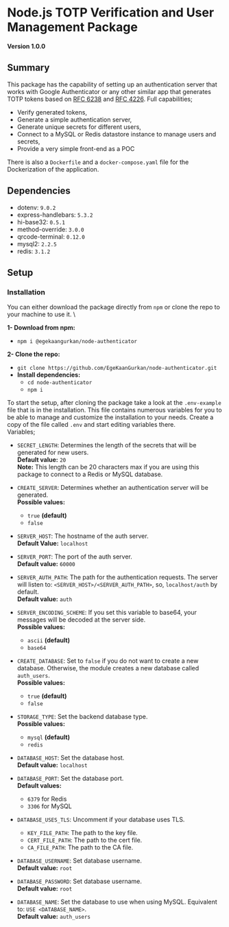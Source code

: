 # Node.js TOTP Verification and User Management Package
**Version 1.0.0**

## Summary

This package has the capability of setting up an authentication server that works with Google Authenticator or any other
similar app that generates TOTP tokens based on [RFC 6238](https://datatracker.ietf.org/doc/html/rfc6238) and 
[RFC 4226](https://datatracker.ietf.org/doc/html/rfc4226). Full capabilities;
  * Verify generated tokens,
  * Generate a simple authentication server,
  * Generate unique secrets for different users,
  * Connect to a MySQL or Redis datastore instance to manage users and secrets,
  * Provide a very simple front-end as a POC

There is also a `Dockerfile` and a `docker-compose.yaml` file for the Dockerization of the application.

## Dependencies
  * dotenv: `9.0.2`
  * express-handlebars: `5.3.2`
  * hi-base32: `0.5.1`
  * method-override: `3.0.0`
  * qrcode-terminal: `0.12.0`
  * mysql2: `2.2.5`
  * redis: `3.1.2`
    
## Setup

### Installation

You can either download the package directly from `npm` or clone the repo to your machine to use it. \

**1- Download from npm:**
  * `npm i @egekaangurkan/node-authenticator`

**2- Clone the repo:** 
  * `git clone https://github.com/EgeKaanGurkan/node-authenticator.git`
  * **Install dependencies:**
    * `cd node-authenticator`
    * `npm i`

To start the setup, after cloning the package take a look at the `.env-example` file that is in the installation.
This file contains numerous variables for you to be able to manage and customize the installation to your needs. Create a copy
of the file called `.env` and start editing variables there.\
Variables;

* `SECRET_LENGTH`: Determines the length of the secrets that will be generated for new users.\
  **Default value:** `20` \
  **Note:** This length can be 20 characters max if you are using this package to connect to a Redis or MySQL database.
  

* `CREATE_SERVER`: Determines whether an authentication server will be generated.\
  **Possible values:**
    * `true` **(default)**
    * `false`
    

* `SERVER_HOST`: The hostname of the auth server.\
  **Default Value:** `localhost`
  

* `SERVER_PORT`: The port of the auth server.\
  **Default value:** `60000`
  

* `SERVER_AUTH_PATH`: The path for the authentication requests. The server will listen to: 
  `<SERVER_HOST>/<SERVER_AUTH_PATH>`, so, `localhost/auth` by default. \
  **Default value:** `auth`
  

* `SERVER_ENCODING_SCHEME`: If you set this variable to base64, your messages will be decoded at the server side. \
  **Possible values:**
    * `ascii` **(default)**
    * `base64` 
    

* `CREATE_DATABASE`: Set to `false` if you do not want to create a new database. Otherwise, the module creates a new database called `auth_users`. \
  **Possible values:**
    * `true` **(default)**
    * `false` 
    

* `STORAGE_TYPE`: Set the backend database type. \
  **Possible values:**
    * `mysql` **(default)**
    * `redis`
    

* `DATABASE_HOST`: Set the database host. \
  **Default value:** `localhost`
  

* `DATABASE_PORT`: Set the database port.\
  **Default values:** 
  * `6379` for Redis
  * `3306` for MySQL  
    

* `DATABASE_USES_TLS`: Uncomment if your database uses TLS.
    * `KEY_FILE_PATH`: The path to the key file.
    * `CERT_FILE_PATH`: The path to the cert file.
    * `CA_FILE_PATH`: The path to the CA file.


* `DATABASE_USERNAME`: Set database username.\
    **Default value:** `root`


* `DATABASE_PASSWORD`: Set database username.\
  **Default value:** `root`
  

* `DATABASE_NAME`: Set the database to use when using MySQL. Equivalent to: `USE <DATABASE_NAME>`.\
  **Default value:** `auth_users`
